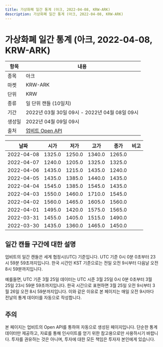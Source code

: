 ```yaml
---
title: 가상화폐 일간 통계 (아크, 2022-04-08, KRW-ARK)
description: 가상화폐 일간 통계 (아크, 2022-04-08, KRW-ARK)
---
```



가상화폐 일간 통계 (아크, 2022-04-08, KRW-ARK)
===

|항목|내용|
|--|--|
|종목|아크|
|마켓|KRW-ARK|
|단위|KRW|
|종류|일 단위 캔들 (10일치)|
|기간|2022년 03월 30일 09시 - 2022년 04월 08일 09시|
|생성일|2022년 04월 09일 09시|
|출처|[업비트 Open API](https://docs.upbit.com)|


|날짜|시가|저가|고가|종가|비고|
|--|--|--|--|--|--|
|2022-04-08|1325.0|1250.0|1340.0|1265.0|    |
|2022-04-07|1240.0|1205.0|1325.0|1325.0|    |
|2022-04-06|1435.0|1215.0|1435.0|1240.0|    |
|2022-04-05|1435.0|1385.0|1440.0|1435.0|    |
|2022-04-04|1545.0|1385.0|1545.0|1435.0|    |
|2022-04-03|1550.0|1460.0|1710.0|1545.0|    |
|2022-04-02|1560.0|1465.0|1605.0|1560.0|    |
|2022-04-01|1495.0|1420.0|1575.0|1565.0|    |
|2022-03-31|1455.0|1405.0|1515.0|1490.0|    |
|2022-03-30|1435.0|1360.0|1465.0|1450.0|    |


일간 캔들 구간에 대한 설명
---


업비트의 일간 캔들은 세계 협정시(UTC) 기준입니다. 
UTC 기준 0시 0분 0초부터 23시 59분 59초까지입니다. 
한국 시간인 KST 기준으로는 전일 오전 9시부터 다음날 오전 8시 59분까지입니다. 


예를들면, UTC 기준 3월 25일 데이터는 UTC 시준 3월 25일 0시 0분 0초부터 3월 25일 23시 59분 59초까지입니다. 
한국 시간으로 표현하면 3월 25일 오전 9시부터 3월 26일 오전 8시 59분까지입니다. 
이와 같은 이유로 본 페이지는 매일 오전 9시마다 전날의 통계 데이터를 자동으로 작성합니다. 


주의
---


본 페이지는 업비트의 Open API를 통하여 자동으로 생성된 페이지입니다. 
단순한 통계 데이터만 제공하고, 자료를 통해 인사이트를 얻기 위한 참고용으로만 사용하시기 바랍니다. 
투자를 권유하는 것은 아니며, 투자에 대한 모든 책임은 투자자 본인에게 있습니다. 
